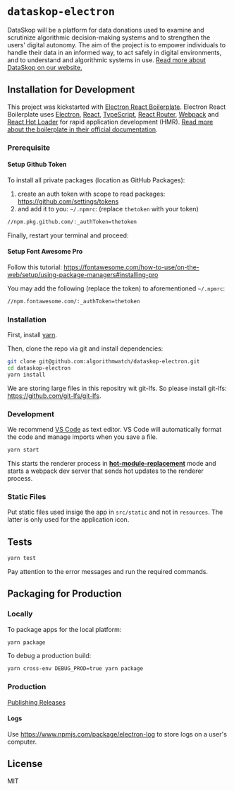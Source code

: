 # `dataskop-electron`

DataSkop will be a platform for data donations used to examine and scrutinize algorithmic decision-making systems and to strengthen the users' digital autonomy.
The aim of the project is to empower individuals to handle their data in an informed way, to act safely in digital environments, and to understand and algorithmic systems in use.
[Read more about DataSkop on our website.](https://algorithmwatch.org/en/project/dataskop/)

## Installation for Development

This project was kickstarted with [Electron React Boilerplate](https://github.com/electron-react-boilerplate/electron-react-boilerplate/).
Electron React Boilerplate uses <a href="https://electron.atom.io/">Electron</a>, <a href="https://facebook.github.io/react/">React</a>, [TypeScript](https://www.typescriptlang.org/), <a href="https://github.com/reactjs/react-router">React Router</a>, <a href="https://webpack.github.io/docs/">Webpack</a> and <a href="https://github.com/gaearon/react-hot-loader">React Hot Loader</a> for rapid application development (HMR).
[Read more about the boilerplate in their official documentation](https://electron-react-boilerplate.js.org/docs/installation).

### Prerequisite

#### Setup Github Token

To install all private packages (location as GitHub Packages):

1. create an auth token with scope to read packages: https://github.com/settings/tokens
2. and add it to you: `~/.npmrc`: (replace `thetoken` with your token)

```bash
//npm.pkg.github.com/:_authToken=thetoken
```

Finally, restart your terminal and proceed:

#### Setup Font Awesome Pro

Follow this tutorial: <https://fontawesome.com/how-to-use/on-the-web/setup/using-package-managers#installing-pro>

You may add the following (replace the token) to aforementioned `~/.npmrc`:

```bash
//npm.fontawesome.com/:_authToken=thetoken
```

### Installation

First, install [yarn](https://yarnpkg.com/getting-started/install).

Then, clone the repo via git and install dependencies:

```bash
git clone git@github.com:algorithmwatch/dataskop-electron.git
cd dataskop-electron
yarn install
```

We are storing large files in this repositry wit git-lfs.
So please install git-lfs: https://github.com/git-lfs/git-lfs.

### Development

We recommend [VS Code](https://code.visualstudio.com/) as text editor.
VS Code will automatically format the code and manage imports when you save a file.

```bash
yarn start
```

This starts the renderer process in [**hot-module-replacement**](https://webpack.js.org/guides/hmr-react/) mode and starts a webpack dev server that sends hot updates to the renderer process.

### Static Files

Put static files used insige the app in `src/static` and not in `resources`.
The latter is only used for the application icon.

## Tests

```bash
yarn test
```

Pay attention to the error messages and run the required commands.

## Packaging for Production

### Locally

To package apps for the local platform:

```bash
yarn package
```

To debug a production build:

```bash
yarn cross-env DEBUG_PROD=true yarn package
```

### Production

[Publishing Releases](./docs/publishing.md)

#### Logs

Use <https://www.npmjs.com/package/electron-log> to store logs on a user's computer.

## License

MIT
